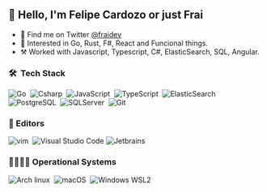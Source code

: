## 👋 Hello, I'm Felipe Cardozo or just Frai

- 💬 Find me on Twitter [@fraidev](https:twitter.com/fraidev)
- 🌱 Interested in Go, Rust, F#, React and Funcional things.
- ⚒️ Worked with Javascript, Typescript, C#, ElasticSearch, SQL, Angular.

### 🛠 &nbsp;Tech Stack
![Go](https://img.shields.io/badge/-Go-141a20?style=flat&logo=go)&nbsp;
![Csharp](https://img.shields.io/badge/-Csharp-141a20?style=flat&logo=c-sharp&logoColor=1D9923)&nbsp;
![JavaScript](https://img.shields.io/badge/-JavaScript-141a20?style=flat&logo=javascript)&nbsp;
![TypeScript](https://img.shields.io/badge/-TypeScript-141a20?style=flat&logo=typescript)&nbsp;
![ElasticSearch](https://img.shields.io/badge/-ElasticSearch-141a20?style=flat&logo=elasticsearch)&nbsp;
![PostgreSQL](https://img.shields.io/badge/-PostgreSQL-141a20?style=flat&logo=PostgreSQL)&nbsp;
![SQLServer](https://img.shields.io/badge/-SQLServer-141a20?style=flat&logo=microsoft-sql-server)&nbsp;
![Git](https://img.shields.io/badge/-Git-141a20?style=flat&logo=git)&nbsp;


### 📝 Editors 
![vim](https://img.shields.io/badge/-Vim-141a20?style=flat&logo=vim&logoColor=1D9923)&nbsp;
![Visual Studio Code](https://img.shields.io/badge/-Visual%20Studio%20Code-141a20?style=flat&logo=visual-studio-code&logoColor=007ACC)
![Jetbrains](https://img.shields.io/badge/-Jetbrains-141a20?style=flat&logo=jetbrains)


### 🐧🍎🐱‍💻 Operational Systems
![Arch linux](https://img.shields.io/badge/-Arch_Linux-141a20?style=flat&logo=arch-linux)&nbsp;
![macOS](https://img.shields.io/badge/-macOS-141a20?style=flat&logo=apple)&nbsp;
![Windows WSL2](https://img.shields.io/badge/-Windows_WSL2-141a20?style=flat&logo=windows-terminal)&nbsp;
